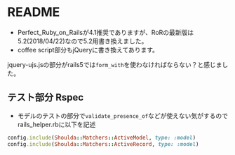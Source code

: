 # README

- Perfect_Ruby_on_Railsが4.1推奨でありますが、RoRの最新版は5.2(2018/04/22)なので5.2用書き換えました。
- coffee script部分もjQueryに書き換えてあります。

jquery-ujs.jsの部分がrails5では`form_with`を使わなければならない？と感じました。


## テスト部分 Rspec
- モデルのテストの部分で`validate_presence_of`などが使えない気がするので
rails_helper.rbに以下を記述

```ruby
config.include(Shoulda::Matchers::ActiveModel, type: :model)
config.include(Shoulda::Matchers::ActiveRecord, type: :model)
```

